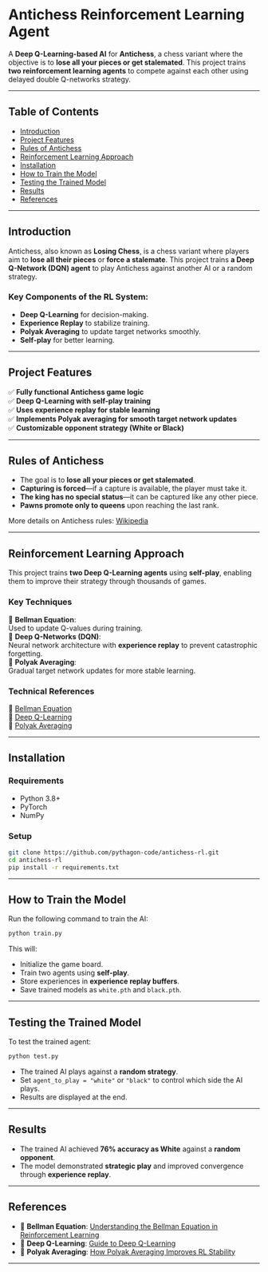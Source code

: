 # **Antichess Reinforcement Learning Agent**

A **Deep Q-Learning-based AI** for **Antichess**, a chess variant where the objective is to **lose all your pieces or get stalemated**. This project trains **two reinforcement learning agents** to compete against each other using delayed double Q-networks strategy.

---

## **Table of Contents**
- [Introduction](#introduction)
- [Project Features](#project-features)
- [Rules of Antichess](#rules-of-antichess)
- [Reinforcement Learning Approach](#reinforcement-learning-approach)
- [Installation](#installation)
- [How to Train the Model](#how-to-train-the-model)
- [Testing the Trained Model](#testing-the-trained-model)
- [Results](#results)
- [References](#references)

---

## **Introduction**

Antichess, also known as **Losing Chess**, is a chess variant where players aim to **lose all their pieces** or **force a stalemate**. This project trains **a Deep Q-Network (DQN) agent** to play Antichess against another AI or a random strategy.

### **Key Components of the RL System:**
- **Deep Q-Learning** for decision-making.
- **Experience Replay** to stabilize training.
- **Polyak Averaging** to update target networks smoothly.
- **Self-play** for better learning.

---

## **Project Features**

✅ **Fully functional Antichess game logic**  
✅ **Deep Q-Learning with self-play training**  
✅ **Uses experience replay for stable learning**  
✅ **Implements Polyak averaging for smooth target network updates**  
✅ **Customizable opponent strategy (White or Black)**  

---

## **Rules of Antichess**

- The goal is to **lose all your pieces or get stalemated**.
- **Capturing is forced**—if a capture is available, the player must take it.
- **The king has no special status**—it can be captured like any other piece.
- **Pawns promote only to queens** upon reaching the last rank.

More details on Antichess rules: [Wikipedia](https://en.wikipedia.org/wiki/Losing_chess)

---

## **Reinforcement Learning Approach**

This project trains **two Deep Q-Learning agents** using **self-play**, enabling them to improve their strategy through thousands of games.

### **Key Techniques**

🔹 **Bellman Equation**:  
Used to update Q-values during training.  
🔹 **Deep Q-Networks (DQN)**:  
Neural network architecture with **experience replay** to prevent catastrophic forgetting.  
🔹 **Polyak Averaging**:  
Gradual target network updates for more stable learning.

### **Technical References**

📖 [Bellman Equation](https://www.cs.toronto.edu/~rgrosse/courses/csc311_f20/slides/lec11.pdf)  
📖 [Deep Q-Learning](https://blog.mlq.ai/deep-reinforcement-learning-q-learning/)  
📖 [Polyak Averaging](https://blog.mlq.ai/deep-reinforcement-learning-twin-delayed-ddpg-algorithm/)  

---

## **Installation**

### **Requirements**

- Python 3.8+
- PyTorch
- NumPy

### **Setup**

```bash
git clone https://github.com/pythagon-code/antichess-rl.git
cd antichess-rl
pip install -r requirements.txt
```

---

## **How to Train the Model**

Run the following command to train the AI:

```bash
python train.py
```

This will:
- Initialize the game board.
- Train two agents using **self-play**.
- Store experiences in **experience replay buffers**.
- Save trained models as `white.pth` and `black.pth`.

---

## **Testing the Trained Model**

To test the trained agent:

```bash
python test.py
```

- The trained AI plays against a **random strategy**.
- Set `agent_to_play = "white"` or `"black"` to control which side the AI plays.
- Results are displayed at the end.

---

## **Results**

- The trained AI achieved **76% accuracy as White** against a **random opponent**.
- The model demonstrated **strategic play** and improved convergence through **experience replay**.

---

## **References**

- 📖 **Bellman Equation**: [Understanding the Bellman Equation in Reinforcement Learning](https://www.cs.toronto.edu/~rgrosse/courses/csc311_f20/slides/lec11.pdf)  
- 📖 **Deep Q-Learning**: [Guide to Deep Q-Learning](https://blog.mlq.ai/deep-reinforcement-learning-q-learning/)  
- 📖 **Polyak Averaging**: [How Polyak Averaging Improves RL Stability](https://blog.mlq.ai/deep-reinforcement-learning-twin-delayed-ddpg-algorithm/)  

---

